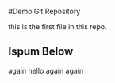#Demo Git Repository

this is the first file in this repo.

## Ispum Below
again
hello again
again 
